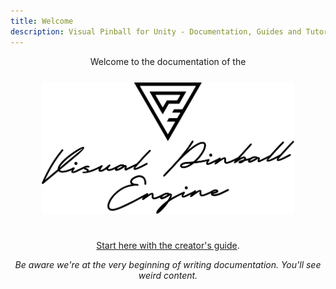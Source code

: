 ```yaml
---
title: Welcome
description: Visual Pinball for Unity - Documentation, Guides and Tutorials.
---
```


<center>
Welcome to the documentation of the

<img width="80%" alt="Visual Pinball Engine" src="vpe.svg" style="margin: 25px 0" class="logo" />

[Start here with the creator's guide](xref:vpe-overview).

*Be aware we're at the very beginning of writing documentation. You'll see weird content.*
</center>